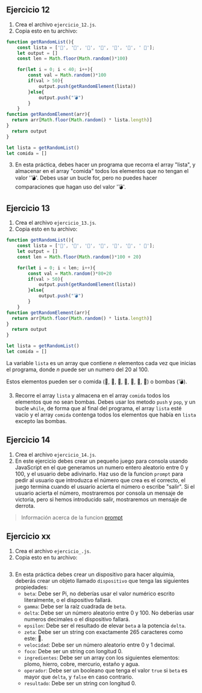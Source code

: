 

## Ejercicio 12

1. Crea el archivo `ejercicio_12.js`.
2. Copia esto en tu archivo:

```javascript
function getRandomList(){
    const lista = ['🧁', '🍠', '🍡', '🥟', '🥑', '🍾', ' 🍎'];
    let output = []
    const len = Math.floor(Math.random()*100)

    for(let i = 0; i < 40; i++){
        const val = Math.random()*100
        if(val > 50){
            output.push(getRandomElement(lista))    
        }else{
            output.push("💣")
        }
    }
function getRandomElement(arr){
  return arr[Math.floor(Math.random() * lista.length)]
}
  return output
}

let lista = getRandomList()
let comida = []  
```
3. En esta práctica, debes hacer un programa que recorra el array "lista", y almacenar en el array "comida" todos los elementos que no tengan el valor '💣'. Debes usar un bucle for, pero no puedes hacer comparaciones que hagan uso del valor '💣'.

## Ejercicio 13

1. Crea el archivo `ejercicio_13.js`.
2. Copia esto en tu archivo:
    
```javascript
function getRandomList(){
    const lista = ['🧁', '🍠', '🍡', '🥟', '🥑', '🍾', ' 🍎'];
    let output = []
    const len = Math.floor(Math.random()*100 + 20)

    for(let i = 0; i < len; i++){
        const val = Math.random()*80+20
        if(val > 50){
            output.push(getRandomElement(lista))    
        }else{
            output.push("💣")
        }
    }
function getRandomElement(arr){
  return arr[Math.floor(Math.random() * lista.length)]
}
  return output
}

let lista = getRandomList()
let comida = []  
```

La variable `lista` es un array que contiene *n* elementos cada vez que inicias el programa, donde *n* puede ser un numero del 20 al 100.

Estos elementos pueden ser o comida (🧁, 🍠, 🍡, 🥟, 🥑, 🍾, 🍎) o bombas (💣).

3. Recorre el array `lista` y almacena en el array `comida` todos los elementos que no sean bombas. Debes usar los metodo `push` y `pop`, y un bucle `while`, de forma que al final del programa, el array `lista` esté vacío y el array `comida` contenga todos los elementos que había en `lista` excepto las bombas.

## Ejercicio 14

1. Crea el archivo `ejercicio_14.js`.
2. En este ejercicio debes crear un pequeño juego para consola usando JavaScript en el que generamos un numero entero aleatorio entre 0 y 100, y el usuario debe adivinarlo. Haz uso de la funcion `prompt` para pedir al usuario que introduzca el número que crea es el correcto, el juego termina cuando el usuario acierta el número o escribe "salir". Si el usuario acierta el número, mostraremos por consola un mensaje de victoria, pero si hemos introducido salir, mostraremos un mensaje de derrota.

> Información acerca de la funcion [prompt](https://developer.mozilla.org/es/docs/Web/API/Window/prompt)

## Ejercicio xx

1. Crea el archivo `ejercicio_.js`.
2. Copia esto en tu archivo:

```javascript

```

3. En esta práctica debes crear un dispositivo para hacer alquimia, deberás crear un objeto llamado `dispositivo` que tenga las siguientes propiedades:
    - `beta`: Debe ser Pi, no deberías usar el valor numérico escrito literalmente, o el dispositivo fallará.
    - `gamma`: Debe ser la raíz cuadrada de `beta`.
    - `delta`: Debe ser un número aleatorio entre 0 y 100. No deberías usar numeros decimales o el dispositivo fallará.
    - `epsilon`: Debe ser el resultado de elevar `beta` a la potencia `delta`.
    - `zeta`: Debe ser un string con exactamente 265 caracteres como este: 💎.
    - `velocidad`: Debe ser un número aleatorio entre 0 y 1 decimal.
    - `foco`: Debe ser un string con longitud 0.
    - `ingredientes`: Debe ser un array con los siguientes elementos: plomo, hierro, cobre, mercurio, estaño y agua.
    - `operador`: Debe ser un booleano que tenga el valor `true` si `beta` es mayor que `delta`, y `false` en caso contrario.
    - `resultado`: Debe ser un string con longitud 0.